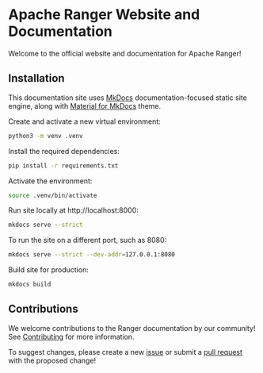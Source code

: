 # Apache Ranger Website and Documentation

Welcome to the official website and documentation for Apache Ranger!

## Installation

This documentation site uses [MkDocs](https://www.mkdocs.org/) documentation-focused static site engine, along with [Material for MkDocs](https://squidfunk.github.io/mkdocs-material/) theme.

Create and activate a new virtual environment:
```bash
python3 -m venv .venv
```

Install the required dependencies:
```bash
pip install -r requirements.txt
```

Activate the environment:
```bash
source .venv/bin/activate
```

Run site locally at http://localhost:8000:
```bash
mkdocs serve --strict
```

To run the site on a different port, such as 8080:
```bash
mkdocs serve --strict --dev-addr=127.0.0.1:8080
```

Build site for production:
```bash
mkdocs build
```


## Contributions

We welcome contributions to the Ranger documentation by our community! See [Contributing](./docs/project/contributing.md) for more information.

To suggest changes, please create a new [issue](https://github.com/apache/ranger/issues) or submit a [pull request](https://github.com/apache/ranger/pulls) with the proposed change!